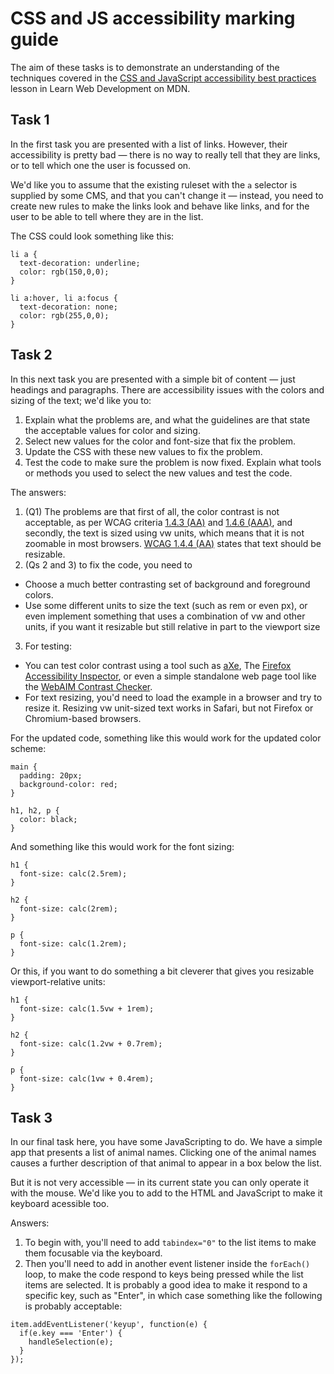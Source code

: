 # CSS and JS accessibility marking guide

The aim of these tasks is to demonstrate an understanding of the techniques covered in the [CSS and JavaScript accessibility best practices](https://developer.mozilla.org/en-US/docs/Learn/Accessibility/CSS_and_JavaScript) lesson in Learn Web Development on MDN.

## Task 1

In the first task you are presented with a list of links. However, their accessibility is pretty bad — there is no way to really tell that they are links, or to tell which one the user is focussed on.

We'd like you to assume that the existing ruleset with the `a` selector is supplied by some CMS, and that you can't change it — instead, you need to create new rules to make the links look and behave like links, and for the user to be able to tell where they are in the list.

The CSS could look something like this:

```
li a {
  text-decoration: underline;
  color: rgb(150,0,0);
}

li a:hover, li a:focus {
  text-decoration: none;
  color: rgb(255,0,0);
}
```

## Task 2

In this next task you are presented with a simple bit of content — just headings and paragraphs. There are accessibility issues with the colors and sizing of the text; we'd like you to:

1. Explain what the problems are, and what the guidelines are that state the acceptable values for color and sizing.
2. Select new values for the color and font-size that fix the problem.
3. Update the CSS with these new values to fix the problem.
4. Test the code to make sure the problem is now fixed. Explain what tools or methods you used to select the new values and test the code.

The answers:

1. (Q1) The problems are that first of all, the color contrast is not acceptable, as per WCAG criteria [1.4.3 (AA)](https://www.w3.org/TR/WCAG21/#contrast-minimum) and [1.4.6 (AAA)](https://www.w3.org/TR/WCAG21/#contrast-enhanced), and secondly, the text is sized using vw units, which means that it is not zoomable in most browsers. [WCAG 1.4.4 (AA)](https://www.w3.org/TR/WCAG21/#resize-text) states that text should be resizable.
2. (Qs 2 and 3) to fix the code, you need to

-   Choose a much better contrasting set of background and foreground colors.
-   Use some different units to size the text (such as rem or even px), or even implement something that uses a combination of vw and other units, if you want it resizable but still relative in part to the viewport size

3. For testing:

-   You can test color contrast using a tool such as [aXe](https://www.deque.com/axe/), The [Firefox Accessibility Inspector](https://developer.mozilla.org/en-US/docs/Tools/Accessibility_inspector), or even a simple standalone web page tool like the [WebAIM Contrast Checker](https://webaim.org/resources/contrastchecker/).
-   For text resizing, you'd need to load the example in a browser and try to resize it. Resizing vw unit-sized text works in Safari, but not Firefox or Chromium-based browsers.

For the updated code, something like this would work for the updated color scheme:

```
main {
  padding: 20px;
  background-color: red;
}

h1, h2, p {
  color: black;
}
```

And something like this would work for the font sizing:

```
h1 {
  font-size: calc(2.5rem);
}

h2 {
  font-size: calc(2rem);
}

p {
  font-size: calc(1.2rem);
}
```

Or this, if you want to do something a bit cleverer that gives you resizable viewport-relative units:

```
h1 {
  font-size: calc(1.5vw + 1rem);
}

h2 {
  font-size: calc(1.2vw + 0.7rem);
}

p {
  font-size: calc(1vw + 0.4rem);
}
```

## Task 3

In our final task here, you have some JavaScripting to do. We have a simple app that presents a list of animal names. Clicking one of the animal names causes a further description of that animal to appear in a box below the list.

But it is not very accessible — in its current state you can only operate it with the mouse. We'd like you to add to the HTML and JavaScript to make it keyboard acessible too.

Answers:

1. To begin with, you'll need to add `tabindex="0"` to the list items to make them focusable via the keyboard.
2. Then you'll need to add in another event listener inside the `forEach()` loop, to make the code respond to keys being pressed while the list items are selected. It is probably a good idea to make it respond to a specific key, such as "Enter", in which case something like the following is probably acceptable:

```
item.addEventListener('keyup', function(e) {
  if(e.key === 'Enter') {
    handleSelection(e);
  }
});
```

